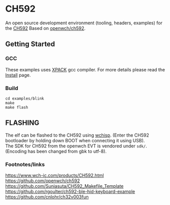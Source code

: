 # CH592

An open source development environment (tooling, headers, examples) for the [CH592](https://www.wch-ic.com/products/CH592.html) Based on [openwch/ch592](https://github.com/openwch/ch592).


## Getting Started

### GCC

These examples uses [XPACK](https://github.com/xpack-dev-tools/riscv-none-elf-gcc-xpack) gcc compiler. For more details please read the [Install](https://xpack.github.io/dev-tools/riscv-none-elf-gcc/install/) page.

### Build

```
cd examples/blink
make
make flash
```

## FLASHING

The elf can be flashed to the CH592 using [wchisp](https://github.com/ch32-rs/wchisp). (Enter the CH592 bootloader by holding down BOOT when connecting it using USB).\
The SDK for CH592 from the openwch EVT is vendored under ``sdk/``. (Encoding has been changed from gbk to utf-8). 

### Footnotes/links

https://www.wch-ic.com/products/CH592.html
https://github.com/openwch/ch592
https://github.com/Suniasuta/CH592_Makefile_Template
https://github.com/rgoulter/ch592-ble-hid-keyboard-example
https://github.com/cnlohr/ch32v003fun
